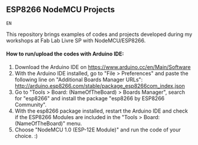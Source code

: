 ## ESP8266 NodeMCU Projects
`EN`

This repository brings examples of codes and projects developed during my workshops at Fab Lab Livre SP with NodeMCU/ESP8266.

#### How to run/upload the codes with Arduino IDE:
1. Download the Arduino IDE on https://www.arduino.cc/en/Main/Software
2. With the Arduino IDE installed, go to "File > Preferences" and paste the following line on "Additional Boards Manager URLs": http://arduino.esp8266.com/stable/package_esp8266com_index.json
3. Go to "Tools > Board: (NameOfTheBoard) > Boards Manager", search for "esp8266" and install the package "esp8266 by ESP8266 Community".
4. With the esp8266 package installed, restart the Arduino IDE and check if the ESP8266 Modules are included in the "Tools > Board: (NameOfTheBoard)" menu.
5. Choose "NodeMCU 1.0 (ESP-12E Module)" and run the code of your choice. :)
